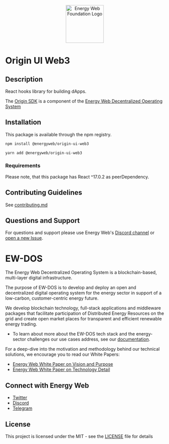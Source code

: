 <p align="center">
  <a href="https://www.energyweb.org" target="blank"><img src="../../../docs/images/EW.png" width="120" alt="Energy Web Foundation Logo" /></a>
</p>

# Origin UI Web3

## Description

React hooks library for building dApps.

The [Origin SDK](../../../../../README.md) is a component of the [Energy Web Decentralized Operating System](#ew-dos)

## Installation

This package is available through the npm registry.

```sh
npm install @energyweb/origin-ui-web3
```

```sh
yarn add @energyweb/origin-ui-web3
```

### Requirements

Please note, that this package has React ^17.0.2 as peerDependency.

## Contributing Guidelines

See [contributing.md](../../../../../contributing.md)

## Questions and Support

For questions and support please use Energy Web's [Discord channel](https://discord.com/channels/706103009205288990/843970822254362664) or [open a new Issue](https://github.com/energywebfoundation/origin/issues).

# EW-DOS

The Energy Web Decentralized Operating System is a blockchain-based, multi-layer digital infrastructure.

The purpose of EW-DOS is to develop and deploy an open and decentralized digital operating system for the energy sector in support of a low-carbon, customer-centric energy future.

We develop blockchain technology, full-stack applications and middleware packages that facilitate participation of Distributed Energy Resources on the grid and create open market places for transparent and efficient renewable energy trading.

- To learn about more about the EW-DOS tech stack and the energy-sector challenges our use cases address, see our [documentation](https://energy-web-foundation.gitbook.io/energy-web/).

For a deep-dive into the motivation and methodology behind our technical solutions, we encourage you to read our White Papers:

- [Energy Web White Paper on Vision and Purpose](https://www.energyweb.org/reports/EWDOS-Vision-Purpose/)
- [Energy Web White Paper on Technology Detail](https://www.energyweb.org/wp-content/uploads/2020/06/EnergyWeb-EWDOS-PART2-TechnologyDetail-202006-vFinal.pdf)

## Connect with Energy Web

- [Twitter](https://twitter.com/energywebx)
- [Discord](https://discord.com/channels/706103009205288990/843970822254362664)
- [Telegram](https://t.me/energyweb)

## License

This project is licensed under the MIT - see the [LICENSE](LICENSE) file for details
